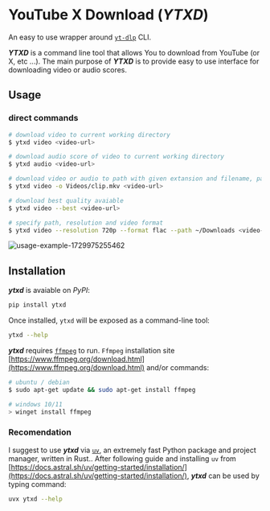 # **Y**ou**T**ube **X** **D**ownload (**_YTXD_**)

An easy to use wrapper around [`yt-dlp`](https://github.com/yt-dlp/yt-dlp) CLI.

_**YTXD**_ is a command line tool that allows You to download from YouTube (or X, etc ...). The main purpose of _**YTXD**_ is to provide easy to use interface for downloading video or audio scores.

## Usage

### direct commands

```bash
# download video to current working directory
$ ytxd video <video-url>

# download audio score of video to current working directory
$ ytxd audio <video-url>

# download video or audio to path with given extansion and filename, path can be relative
$ ytxd video -o Videos/clip.mkv <video-url>

# download best quality avaiable
$ ytxd video --best <video-url>

# specify path, resolution and video format
$ ytxd video --resolution 720p --format flac --path ~/Downloads <video-url>
```

![usage-example-1729975255462](https://github.com/user-attachments/assets/3e80ae19-9d80-4258-a810-6676766a96fc)

## Installation

**_ytxd_** is avaiable on _PyPI_:

```bash
pip install ytxd
```

Once installed, `ytxd` will be exposed as a command-line tool:

```bash
ytxd --help
```

_**ytxd**_ requires [`ffmpeg`](https://www.ffmpeg.org/) to run. `Ffmpeg` installation site [https://www.ffmpeg.org/download.html](https://www.ffmpeg.org/download.html) and/or commands:

```bash
# ubuntu / debian
$ sudo apt-get update && sudo apt-get install ffmpeg
```

```PowerShell
# windows 10/11
> winget install ffmpeg
```

### Recomendation

I suggest to use **_ytxd_** via [`uv`](https://docs.astral.sh/uv/), an extremely fast Python package and project manager, written in Rust..
After following guide and installing `uv` from [https://docs.astral.sh/uv/getting-started/installation/](https://docs.astral.sh/uv/getting-started/installation/), **_ytxd_** can be used by typing command:

```bash
uvx ytxd --help
```
